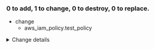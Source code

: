 ### 0 to add, 1 to change, 0 to destroy, 0 to replace.
- change
    - aws_iam_policy.test_policy
<details><summary>Change details</summary>

```diff
# aws_iam_policy.test_policy will be updated in-place
@@ -12,7 +12,8 @@
       "Action": [
         "autoscaling:Describe*",
         "ec2:Describe*",
-        "elasticloadbalancing:Describe*"
+        "elasticloadbalancing:Describe*",
+        "health:Describe*"
       ],
       "Resource": "*"
     }
```

</details>
